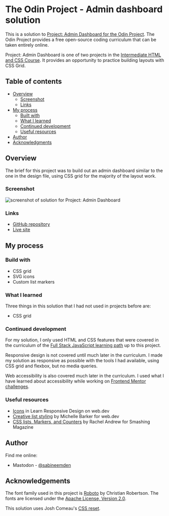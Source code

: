 # The Odin Project - Admin dashboard solution

This is a solution to [Project: Admin Dashboard for the Odin Project](https://www.theodinproject.com/lessons/node-path-intermediate-html-and-css-admin-dashboard). The Odin Project provides a free open-source coding curriculum that can be taken entirely online.

Project: Admin Dashboard is one of two projects in the [Intermediate HTML and CSS Course](https://www.theodinproject.com/paths/full-stack-javascript/courses/intermediate-html-and-css). It provides an opportunity to practice building layouts with CSS Grid.

## Table of contents

- [Overview](#overview)
  - [Screenshot](#screenshot)
  - [Links](#links)
- [My process](#my-process)
  - [Built with](#built-with)
  - [What I learned](#what-i-learned)
  - [Continued development](#continued-development)
  - [Useful resources](#useful-resources)
- [Author](#author)
- [Acknowledgments](#acknowledgments)

## Overview

The brief for this project was to build out an admin dashboard similar to the one in the design file, using CSS grid for the majority of the layout work.

### Screenshot

![screenshot of solution for Project: Admin Dashboard]()

### Links

- [GitHub repository](https://github.com/SabineEmden/odin-admin-dashboard)
- [Live site](https://sabineemden.github.io/odin-admin-dashboard/)

## My process

### Build with

- CSS grid
- SVG icons
- Custom list markers

### What I learned

Three things in this solution that I had not used in projects before are:

- CSS grid

### Continued development

For my solution, I only used HTML and CSS features that were covered in the curriculum of the [Full Stack JavaScript learning path](https://www.theodinproject.com/paths/full-stack-javascript) up to this project.

Responsive design is not covered until much later in the curriculum. I made my solution as responsive as possible with the tools I had available, using CSS grid and flexbox, but no media queries.

Web accessibility is also covered much later in the curriculum. I used what I have learned about accessibility while working on [Frontend Mentor challenges](https://www.frontendmentor.io/).

### Useful resources

- [Icons](https://web.dev/learn/design/icons#styling_icons) in Learn Responsive Design on web.dev
- [Creative list styling](https://web.dev/articles/creative-list-styling) by Michelle Barker for web.dev
- [CSS lists, Markers, and Counters](https://www.smashingmagazine.com/2019/07/css-lists-markers-counters/) by Rachel Andrew for Smashing Magazine

## Author

Find me online:

- Mastodon - [@sabineemden](https://mastodon.online/@sabineemden)

## Acknowledgements

The font family used in this project is [Roboto](https://fonts.google.com/specimen/Roboto) by Christian Robertson. The fonts are licensed under the [Apache License, Version 2.0](https://www.apache.org/licenses/LICENSE-2.0).

This solution uses Josh Comeau's [CSS reset](https://www.joshwcomeau.com/css/custom-css-reset/).
